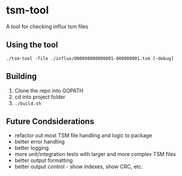# tsm-tool
A tool for checking influx tsm files

## Using the tool
`./tsm-tool -file ./influx/000000000000001-000000001.tsm [-debug]`

## Building
1. Clone the repo into GOPATH
1. cd into project folder
1. `./build.sh`

## Future Condsiderations
- refactor out most TSM file handling and logic to package
- better error handling
- better logging
- more unit/integration tests with larger and more complex TSM files
- better output formatting
- better output control - show indexes, show CRC, etc.